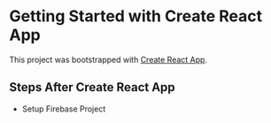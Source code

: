 # Getting Started with Create React App

This project was bootstrapped with [Create React App](https://github.com/facebook/create-react-app).

## Steps After Create React App

- Setup Firebase Project
